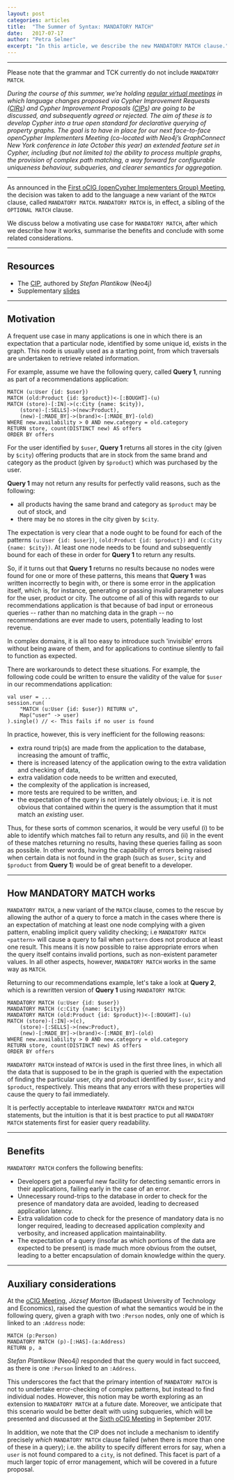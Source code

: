 ```yaml
---
layout: post
categories: articles
title:  "The Summer of Syntax: MANDATORY MATCH"
date:   2017-07-17
author: "Petra Selmer"
excerpt: "In this article, we describe the new MANDATORY MATCH clause."
---
```


---

Please note that the grammar and TCK currently do not include `MANDATORY MATCH`. 

_During the course of this summer, we’re holding [regular virtual meetings](http://www.opencypher.org/events) in which language changes proposed via Cypher Improvement Requests ([CIRs](https://github.com/opencypher/openCypher/issues?q=is%3Aopen+is%3Aissue+label%3ACIR)) and Cypher Improvement Proposals ([CIPs](http://www.opencypher.org/cips/)) are going to be discussed, and subsequently agreed or rejected._
_The aim of these is to develop Cypher into a true open standard for declarative querying of property graphs._
_The goal is to have in place for our next face-to-face openCypher Implementers Meeting (co-located with Neo4j’s GraphConnect New York conference in late October this year) an extended feature set in Cypher, including (but not limited to) the ability to process multiple graphs, the provision of complex path matching, a way forward for configurable uniqueness behaviour, subqueries, and clearer semantics for aggregation._

---

As announced in the [First oCIG (openCypher Implementers Group) Meeting](http://www.opencypher.org/event/2017/06/22/ocig1/), the decision was taken to add to the language a new variant of the `MATCH` clause, called `MANDATORY MATCH`.
`MANDATORY MATCH` is, in effect, a sibling of the `OPTIONAL MATCH` clause.

We discuss below a motivating use case for `MANDATORY MATCH`, after which we describe how it works, summarise the benefits and conclude with some related considerations.

---

## Resources

* The [CIP](https://github.com/opencypher/openCypher/blob/master/cip/1.accepted/CIP2016-01-26-mandatory-match.adoc), authored by _Stefan Plantikow_ (Neo4j)
* Supplementary [slides](https://s3.amazonaws.com/artifacts.opencypher.org/website/ocim2/slides/10-00+MANDATORY+MATCH+%5BDONE%5D.pdf)

---

## Motivation


A frequent use case in many applications is one in which there is an expectation that a particular node, identified by some unique id, exists in the graph.
This node is usually used as a starting point, from which traversals are undertaken to retrieve related information.

For example, assume we have the following query, called __Query 1__, running as part of a recommendations application:

~~~~
MATCH (u:User {id: $user})
MATCH (old:Product {id: $product})<-[:BOUGHT]-(u)
MATCH (store)-[:IN]->(c:City {name: $city}),
    (store)-[:SELLS]->(new:Product),
    (new)-[:MADE_BY]->(brand)<-[:MADE_BY]-(old)
WHERE new.availability > 0 AND new.category = old.category
RETURN store, count(DISTINCT new) AS offers
ORDER BY offers
~~~~

For the user identified by `$user`, __Query 1__ returns all stores in the city (given by `$city`) offering products that are in stock from the same brand and category as the product (given by `$product`) which was purchased by the user.

__Query 1__ may not return any results for perfectly valid reasons, such as the following:

* all products having the same brand and category as `$product` may be out of stock, and
* there may be no stores in the city given by `$city`.


The expectation is very clear that a node ought to be found for each of the patterns `(u:User {id: $user})`, `(old:Product {id: $product})` and `(c:City {name: $city})`.
At least one node needs to be found and subsequently bound for each of these in order for __Query 1__ to return any results.

So, if it turns out that __Query 1__ returns no results because no nodes were found for one or more of these patterns, this means that __Query 1__ was written incorrectly to begin with, or there is some error in the application itself, which is, for instance, generating or passing invalid parameter values for the user, product or city.
The outcome of all of this with regards to our recommendations application is that because of bad input or erroneous queries -- rather than no matching data in the graph -- no recommendations are ever made to users, potentially leading to lost revenue.

In complex domains, it is all too easy to introduce such 'invisible' errors without being aware of them, and for applications to continue silently to fail to function as expected.

There are workarounds to detect these situations.
For example, the following code could be written to ensure the validity of the value for `$user` in our recommendations application:

~~~~
val user = ...
session.run(
    "MATCH (u:User {id: $user}) RETURN u",
    Map("user" -> user)
).single() // <- This fails if no user is found
~~~~

In practice, however, this is very inefficient for the following reasons:

* extra round trip(s) are made from the application to the database, increasing the amount of traffic,
* there is increased latency of the application owing to the extra validation and checking of data,
* extra validation code needs to be written and executed,
* the complexity of the application is increased,
* more tests are required to be written, and
* the expectation of the query is not immediately obvious; i.e. it is not obvious that contained within the query is the assumption that it must match an _existing_ user.


Thus, for these sorts of common scenarios, it would be very useful (i) to be able to identify which matches fail to return any results, and (ii) in the event of these matches returning no results, having these queries failing as soon as possible.
In other words, having the capability of errors being raised when certain data is not found in the graph (such as `$user`, `$city` and `$product` from __Query 1__) would be of great benefit to a developer.

---

## How MANDATORY MATCH works


`MANDATORY MATCH`, a new variant of the `MATCH` clause, comes to the rescue by allowing the author of a query to force a match in the cases where there is an expectation of matching at least one node complying with a given pattern, enabling implicit query validity checking; i.e `MANDATORY MATCH <pattern>` will cause a query to fail when `pattern` does not produce at least one result.
This means it is now possible to raise appropriate errors when the query itself contains invalid portions, such as non-existent parameter values.
In all other aspects, however, `MANDATORY MATCH` works in the same way as `MATCH`.

Returning to our recommendations example, let's take a look at __Query 2__, which is a rewritten version of __Query 1__ using `MANDATORY MATCH`:

~~~~
MANDATORY MATCH (u:User {id: $user})
MANDATORY MATCH (c:City {name: $city})
MANDATORY MATCH (old:Product {id: $product})<-[:BOUGHT]-(u)
MATCH (store)-[:IN]->(c),
    (store)-[:SELLS]->(new:Product),
    (new)-[:MADE_BY]->(brand)<-[:MADE_BY]-(old)
WHERE new.availability > 0 AND new.category = old.category
RETURN store, count(DISTINCT new) AS offers
ORDER BY offers
~~~~

`MANDATORY MATCH` instead of `MATCH` is used in the first three lines, in which all the data that is supposed to be in the graph is queried with the expectation of finding the particular user, city and product identified by `$user`, `$city` and `$product`, respectively.
This means that any errors with these properties will cause the query to fail immediately.

It is perfectly acceptable to interleave `MANDATORY MATCH` and `MATCH` statements, but the intuition is that it is best practice to put all `MANDATORY MATCH` statements first for easier query readability.

---

## Benefits

`MANDATORY MATCH` confers the following benefits:

* Developers get a powerful new facility for detecting semantic errors in their applications, failing early in the case of an error.
* Unnecessary round-trips to the database in order to check for the presence of mandatory data are avoided, leading to decreased application latency.
* Extra validation code to check for the presence of mandatory data is no longer required, leading to decreased application complexity and verbosity, and increased application maintainability.
* The expectation of a query (insofar as which portions of the data are expected to be present) is made much more obvious from the outset, leading to a better encapsulation of domain knowledge within the query.

---

## Auxiliary considerations

At the [oCIG Meeting](http://www.opencypher.org/event/2017/06/22/ocig1/), _József Marton_ (Budapest University of Technology and Economics), raised the question of what the semantics would be in the following query, given a graph with two `:Person` nodes, only one of which is linked to an `:Address` node:

~~~~
MATCH (p:Person)
MANDATORY MATCH (p)-[:HAS]-(a:Address)
RETURN p, a
~~~~

_Stefan Plantikow_ (Neo4j) responded that the query would in fact succeed, as there is one `:Person` linked to an `:Address`.

This underscores the fact that the primary intention of `MANDATORY MATCH` is not to undertake error-checking of complex patterns, but instead to find individual nodes.
However, this notion may be worth exploring as an extension to `MANDATORY MATCH` at a future date.
Moreover, we anticipate that this scenario would be better dealt with using subqueries, which will be presented and discussed at the [Sixth oCIG Meeting](http://www.opencypher.org/event/2017/10/19/ocig6) in September 2017.


In addition, we note that the CIP does not include a mechanism to identify precisely _which_ `MANDATORY MATCH` clause failed (when there is more than one of these in a query); i.e. the ability to specify different errors for say, when a `user` is not found compared to a `city`, is not defined.
This facet is part of a much larger topic of error management, which will be covered in a future proposal.
